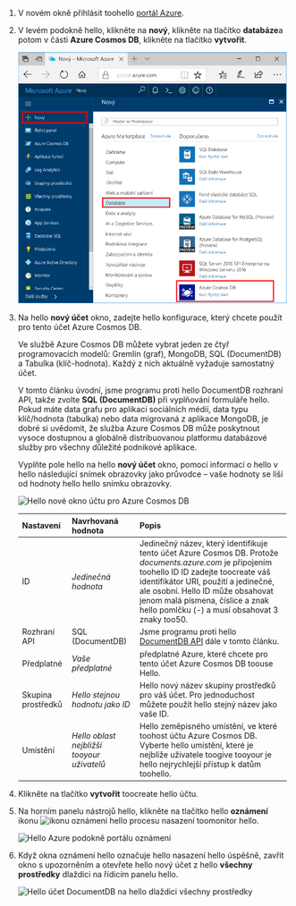 1. V novém okně přihlásit toohello [portál Azure](https://portal.azure.com/).
2. V levém podokně hello, klikněte na **nový**, klikněte na tlačítko **databáze**a potom v části **Azure Cosmos DB**, klikněte na tlačítko **vytvořit**.
   
   ![Hello Azure podokně portálu databáze](./media/cosmos-db-create-dbaccount/create-nosql-db-databases-json-tutorial-1.png)

3. Na hello **nový účet** okno, zadejte hello konfigurace, který chcete použít pro tento účet Azure Cosmos DB. 

    Ve službě Azure Cosmos DB můžete vybrat jeden ze čtyř programovacích modelů: Gremlin (graf), MongoDB, SQL (DocumentDB) a Tabulka (klíč-hodnota). Každý z nich aktuálně vyžaduje samostatný účet.
    
    V tomto článku úvodní, jsme programu proti hello DocumentDB rozhraní API, takže zvolte **SQL (DocumentDB)** při vyplňování formuláře hello. Pokud máte data grafu pro aplikaci sociálních médií, data typu klíč/hodnota (tabulka) nebo data migrovaná z aplikace MongoDB, je dobré si uvědomit, že služba Azure Cosmos DB může poskytnout vysoce dostupnou a globálně distribuovanou platformu databázové služby pro všechny důležité podnikové aplikace.

    Vyplňte pole hello na hello **nový účet** okno, pomocí informací o hello v hello následující snímek obrazovky jako průvodce – vaše hodnoty se liší od hodnoty hello hello snímku obrazovky.
 
    ![Hello nové okno účtu pro Azure Cosmos DB](./media/cosmos-db-create-dbaccount/create-nosql-db-databases-json-tutorial-2.png)

    Nastavení|Navrhovaná hodnota|Popis
    ---|---|---
    ID|*Jedinečná hodnota*|Jedinečný název, který identifikuje tento účet Azure Cosmos DB. Protože *documents.azure.com* je připojením toohello ID ID zadejte toocreate váš identifikátor URI, použití a jedinečné, ale osobní. Hello ID může obsahovat jenom malá písmena, číslice a znak hello pomlčku (-) a musí obsahovat 3 znaky too50.
    Rozhraní API|SQL (DocumentDB)|Jsme programu proti hello [DocumentDB API](../articles/documentdb/documentdb-introduction.md) dále v tomto článku.|
    Předplatné|*Vaše předplatné*|předplatné Azure, které chcete pro tento účet Azure Cosmos DB toouse Hello. 
    Skupina prostředků|*Hello stejnou hodnotu jako ID*|Hello nový název skupiny prostředků pro váš účet. Pro jednoduchost můžete použít hello stejný název jako vaše ID. 
    Umístění|*Hello oblast nejbližší tooyour uživatelů*|Hello zeměpisného umístění, ve které toohost účtu Azure Cosmos DB. Vyberte hello umístění, které je nejblíže uživatele toogive tooyour je hello nejrychlejší přístup k datům toohello.
4. Klikněte na tlačítko **vytvořit** toocreate hello účtu.
5. Na horním panelu nástrojů hello, klikněte na tlačítko hello **oznámení** ikonu ![ikonu oznámení hello](./media/cosmos-db-create-dbaccount/notification-icon.png) procesu nasazení toomonitor hello.

    ![Hello Azure podokně portálu oznámení](./media/cosmos-db-create-dbaccount-graph/azure-documentdb-nosql-notification.png)

6.  Když okna oznámení hello označuje hello nasazení hello úspěšně, zavřít okno s upozorněním a otevřete hello nový účet z hello **všechny prostředky** dlaždici na řídicím panelu hello. 

    ![Hello účet DocumentDB na hello dlaždici všechny prostředky](./media/cosmos-db-create-dbaccount/all-resources.png)
 
